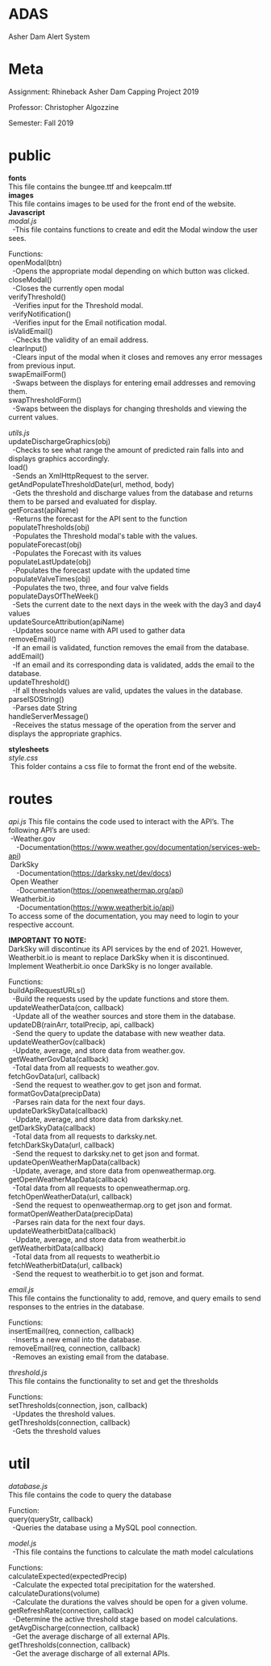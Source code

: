 # ADAS
Asher Dam Alert System

# Meta
Assignment: Rhineback Asher Dam Capping Project 2019

Professor: Christopher Algozzine

Semester: Fall 2019


# public

**fonts**  
This file contains the bungee.ttf and keepcalm.ttf  
**images**   
This file contains images to be used for the front end of the website.  
**Javascript**  
*modal.js*  
&nbsp; -This file contains functions to create and edit the Modal window the user sees.  

Functions:  
openModal(btn)  
&nbsp; -Opens the appropriate modal depending on which button was clicked.  
closeModal()  
&nbsp; -Closes the currently open modal  
verifyThreshold()  
&nbsp; -Verifies input for the Threshold modal.  
verifyNotification()  
&nbsp; -Verifies input for the Email notification modal.  
isValidEmail()  
&nbsp; -Checks the validity of an email address.  
clearInput()  
&nbsp; -Clears input of the modal when it closes and removes any error messages from previous input.  
swapEmailForm()  
&nbsp; -Swaps between the displays for entering email addresses and removing them.  
swapThresholdForm()  
&nbsp; -Swaps between the displays for changing thresholds and viewing the current values.  
  
*utils.js*  
updateDischargeGraphics(obj)  
&nbsp; -Checks to see what range the amount of predicted rain falls into and displays graphics accordingly.  
load()  
&nbsp; -Sends an XmlHttpRequest to the server.  
getAndPopulateThresholdDate(url, method, body)  
&nbsp; -Gets the threshold and discharge values from the database and returns them to be parsed and evaluated for display.  
getForcast(apiName)  
&nbsp; -Returns the forecast for the API sent to the function  
populateThresholds(obj)  
&nbsp; -Populates the Threshold modal's table with the values.  
populateForecast(obj)  
&nbsp; -Populates the Forecast with its values  
populateLastUpdate(obj)  
&nbsp; -Populates the forecast update with the updated time  
populateValveTimes(obj)  
&nbsp; -Populates the two, three, and four valve fields  
populateDaysOfTheWeek()  
&nbsp; -Sets the current date to the next days in the week with the day3 and day4 values  
updateSourceAttribution(apiName)  
&nbsp; -Updates source name with API used to gather data  
removeEmail()  
&nbsp; -If an email is validated, function removes the email from the database.  
addEmail()  
&nbsp; -If an email and its corresponding data is validated, adds the email to the database.  
updateThreshold()  
&nbsp; -If all thresholds values are valid, updates the values in the database.  
parseISOString()  
&nbsp; -Parses date String  
handleServerMessage()  
&nbsp; -Receives the status message of the operation from the server and displays the appropriate graphics.  

**stylesheets**  
*style.css*  
&nbsp;This folder contains a css file to format the front end of the website.  

# routes  
  
*api.js*
This file contains the code used to interact with the API’s. The following API’s are used:  
&nbsp;-Weather.gov  
&nbsp;&nbsp;&nbsp; -Documentation(https://www.weather.gov/documentation/services-web-api)  
&nbsp;DarkSky  
&nbsp;&nbsp;&nbsp; -Documentation(https://darksky.net/dev/docs)  
&nbsp;Open Weather  
&nbsp;&nbsp;&nbsp; -Documentation(https://openweathermap.org/api)  
&nbsp;Weatherbit.io  
&nbsp;&nbsp;&nbsp; -Documentation(https://www.weatherbit.io/api)  
To access some of the documentation, you may need to login to your respective account.  
  
**IMPORTANT TO NOTE:**  
DarkSky will discontinue its API services by the end of 2021. However, Weatherbit.io is meant to replace DarkSky when it is discontinued. Implement Weatherbit.io once DarkSky is no longer available.  
  
Functions:  
buildApiRequestURLs()  
&nbsp; -Build the requests used by the update functions and store them.  
updateWeatherData(con, callback)  
&nbsp; -Update all of the weather sources and store them in the database.  
updateDB(rainArr, totalPrecip, api, callback)  
&nbsp; -Send the query to update the database with new weather data.  
updateWeatherGov(callback)  
&nbsp; -Update, average, and store data from weather.gov.  
getWeatherGovData(callback)  
&nbsp; -Total data from all requests to weather.gov.  
fetchGovData(url, callback)  
&nbsp; -Send the request to weather.gov to get json and format.  
formatGovData(precipData)  
&nbsp; -Parses rain data for the next four days.  
updateDarkSkyData(callback)  
&nbsp; -Update, average, and store data from darksky.net.  
getDarkSkyData(callback)  
&nbsp; -Total data from all requests to darksky.net.  
fetchDarkSkyData(url, callback)  
&nbsp; -Send the request to darksky.net to get json and format.  
updateOpenWeatherMapData(callback)  
&nbsp; -Update, average, and store data from openweathermap.org.  
getOpenWeatherMapData(callback)  
&nbsp; -Total data from all requests to openweathermap.org.  
fetchOpenWeatherData(url, callback)  
&nbsp; -Send the request to openweathermap.org to get json and format.  
formatOpenWeatherData(precipData)  
&nbsp; -Parses rain data for the next four days.  
updateWeatherbitData(callback)  
&nbsp; -Update, average, and store data from weatherbit.io  
getWeatherbitData(callback)  
&nbsp; -Total data from all requests to weatherbit.io  
fetchWeatherbitData(url, callback)  
&nbsp; -Send the request to weatherbit.io to get json and format.  
  
*email.js*  
This file contains the functionality to add, remove, and query emails to send responses to the entries in the database.  
  
Functions:  
insertEmail(req, connection, callback)  
&nbsp; -Inserts a new email into the database.  
removeEmail(req, connection, callback)  
&nbsp; -Removes an existing email from the database.  
  
*threshold.js*  
This file contains the functionality to set and get the thresholds  

Functions:  
setThresholds(connection, json, callback)  
&nbsp; -Updates the threshold values.  
getThresholds(connection, callback)  
&nbsp; -Gets the threshold values  

# util  
  
*database.js*  
This file contains the code to query the database  
  
Function:  
query(queryStr, callback)  
&nbsp; -Queries the database using a MySQL pool connection.  
  
  
*model.js*  
&nbsp; -This file contains the functions to calculate the math model calculations  
  
Functions:  
calculateExpected(expectedPrecip)  
&nbsp; -Calculate the expected total precipitation for the watershed.  
calculateDurations(volume)  
&nbsp; -Calculate the durations the valves should be open for a given volume.  
getRefreshRate(connection, callback)  
&nbsp; -Determine the active threshold stage based on model calculations.  
getAvgDischarge(connection, callback)  
&nbsp; -Get the average discharge of all external APIs.  
getThresholds(connection, callback)  
&nbsp; -Get the average discharge of all external APIs.  
